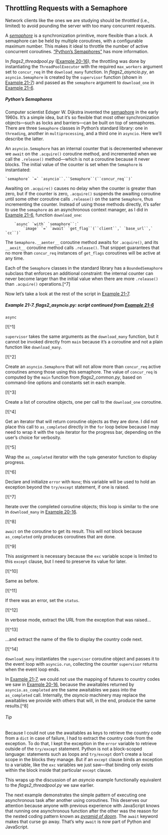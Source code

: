 ## Throttling Requests with a Semaphore

Network clients like the ones we are studying should be _throttled_ (i.e., limited) to avoid pounding the server with too many concurrent requests.

A [_semaphore_](https://fpy.li/21-17) is a synchronization primitive, more flexible than a lock. A semaphore can be held by multiple coroutines, with a configurable maximum number. This makes it ideal to throttle the number of active concurrent coroutines. [“Python’s Semaphores”](#about_semaphores_box) has more information.

In _flags2_threadpool.py_ ([Example 20-16](ch20.html#flags2_threadpool_full)), the throttling was done by instantiating the `ThreadPoolExecutor` with the required `max_workers` argument set to `concur_req` in the `download_many` function. In _flags2_asyncio.py_, an `asyncio.Semaphore` is created by the `supervisor` function (shown in [Example 21-7](#flags2_asyncio_rest)) and passed as the `semaphore` argument to `download_one` in [Example 21-6](#flags2_asyncio_top).

##### Python’s Semaphores

Computer scientist Edsger W. Dijkstra invented the [semaphore](https://fpy.li/21-17) in the early 1960s. It’s a simple idea, but it’s so flexible that most other synchronization objects—such as locks and barriers—can be built on top of semaphores. There are three `Semaphore` classes in Python’s standard library: one in `threading`, another in `multiprocessing`, and a third one in `asyncio`. Here we’ll describe the latter.

An `asyncio.Semaphore` has an internal counter that is decremented whenever we `await` on the `.acquire()` coroutine method, and incremented when we call the `.release()` method—which is not a coroutine because it never blocks. The initial value of the counter is set when the `Semaphore` is instantiated:

    `semaphore` `=` `asyncio``.``Semaphore``(``concur_req``)`

Awaiting on `.acquire()` causes no delay when the counter is greater than zero, but if the counter is zero, `.acquire()` suspends the awaiting coroutine until some other coroutine calls `.release()` on the same `Semaphore`, thus incrementing the counter. Instead of using those methods directly, it’s safer to use the `semaphore` as an asynchronous context manager, as I did in [Example 21-6](#flags2_asyncio_top), function `download_one`:

        `async` `with` `semaphore``:`
            `image` `=` `await` `get_flag``(``client``,` `base_url``,` `cc``)`

The `Semaphore.__aenter__` coroutine method awaits for `.acquire()`, and its `__aexit__` coroutine method calls `.release()`. That snippet guarantees that no more than `concur_req` instances of `get_flags` coroutines will be active at any time.

Each of the `Semaphore` classes in the standard library has a `BoundedSemaphore` subclass that enforces an additional constraint: the internal counter can never become larger than the initial value when there are more `.release()` than `.acquire()` operations.[^7]

Now let’s take a look at the rest of the script in [Example 21-7](#flags2_asyncio_rest).

##### Example 21-7. flags2_asyncio.py: script continued from [Example 21-6](#flags2_asyncio_top)

```
async
```

[![^1]

`supervisor` takes the same arguments as the `download_many` function, but it cannot be invoked directly from `main` because it’s a coroutine and not a plain function like `download_many`.

[![^2]

Create an `asyncio.Semaphore` that will not allow more than `concur_req` active coroutines among those using this semaphore. The value of `concur_req` is computed by the `main` function from _flags2_common.py_, based on command-line options and constants set in each example.

[![^3]

Create a list of coroutine objects, one per call to the `download_one` coroutine.

[![^4]

Get an iterator that will return coroutine objects as they are done. I did not place this call to `as_completed` directly in the `for` loop below because I may need to wrap it with the `tqdm` iterator for the progress bar, depending on the user’s choice for verbosity.

[![^5]

Wrap the `as_completed` iterator with the `tqdm` generator function to display progress.

[![^6]

Declare and initialize `error` with `None`; this variable will be used to hold an exception beyond the `try/except` statement, if one is raised.

[![^7]

Iterate over the completed coroutine objects; this loop is similar to the one in `download_many` in [Example 20-16](ch20.html#flags2_threadpool_full).

[![^8]

`await` on the coroutine to get its result. This will not block because `as_completed` only produces coroutines that are done.

[![^9]

This assignment is necessary because the `exc` variable scope is limited to this `except` clause, but I need to preserve its value for later.

[![^10]

Same as before.

[![^11]

If there was an error, set the `status`.

[![^12]

In verbose mode, extract the URL from the exception that was raised…

[![^13]

…and extract the name of the file to display the country code next.

[![^14]

`download_many` instantiates the `supervisor` coroutine object and passes it to the event loop with `asyncio.run`, collecting the counter `supervisor` returns when the event loop ends.

In [Example 21-7](#flags2_asyncio_rest), we could not use the mapping of futures to country codes we saw in [Example 20-16](ch20.html#flags2_threadpool_full), because the awaitables returned by `asyncio.as_completed` are the same awaitables we pass into the `as_completed` call. Internally, the _asyncio_ machinery may replace the awaitables we provide with others that will, in the end, produce the same results.[^8]

###### Tip

Because I could not use the awaitables as keys to retrieve the country code from a `dict` in case of failure, I had to extract the country code from the exception. To do that, I kept the exception in the `error` variable to retrieve outside of the `try/except` statement. Python is not a block-scoped language: statements such as loops and `try/except` don’t create a local scope in the blocks they manage. But if an `except` clause binds an exception to a variable, like the `exc` variables we just saw—that binding only exists within the block inside that particular `except` clause.

This wraps up the discussion of an _asyncio_ example functionally equivalent to the _flags2_threadpool.py_ we saw earlier.

The next example demonstrates the simple pattern of executing one asynchronous task after another using coroutines. This deserves our attention because anyone with previous experience with JavaScript knows that running one asynchronous function after the other was the reason for the nested coding pattern known as [_pyramid of doom_](https://fpy.li/21-20). The `await` keyword makes that curse go away. That’s why `await` is now part of Python and JavaScript.